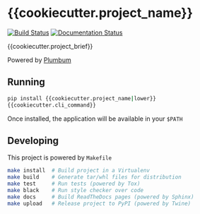# {{cookiecutter.project_name}}

[![Build Status](https://travis-ci.org/{{cookiecutter.github_username}}/{{cookiecutter.project_name}}.svg?branch=master)](https://travis-ci.org/{{cookiecutter.github_username}}/{{cookiecutter.project_name}}) [![Documentation Status](https://readthedocs.org/projects/{{cookiecutter.project_name}}/badge/?version=latest)](https://{{cookiecutter.project_name}}.readthedocs.io/en/latest/?badge=latest)

{{cookiecutter.project_brief}}

Powered by [Plumbum]()

## Running

```bash
pip install {{cookiecutter.project_name|lower}}
{{cookiecutter.cli_command}}
```

Once installed, the application will be available in your `$PATH`

## Developing

This project is powered by `Makefile`

```bash
make install  # Build project in a Virtualenv
make build    # Generate tar/whl files for distribution
make test     # Run tests (powered by Tox)
make black    # Run style checker over code
make docs     # Build ReadTheDocs pages (powered by Sphinx)
make upload   # Release project to PyPI (powered by Twine)
```

[//]: # (Generated by cookiecutter-plumbum-cli:{{cookiecutter.template_version}} {% now 'utc', '%Y-%m-%d' %})
